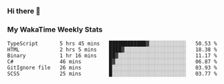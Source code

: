 ### Hi there 👋

<!--
**royschrauwen/royschrauwen** is a ✨ _special_ ✨ repository because its `README.md` (this file) appears on your GitHub profile.

Here are some ideas to get you started:

- 🔭 I’m currently working on ...
- 🌱 I’m currently learning ...
- 👯 I’m looking to collaborate on ...
- 🤔 I’m looking for help with ...
- 💬 Ask me about ...
- 📫 How to reach me: ...
- 😄 Pronouns: ...
- ⚡ Fun fact: ...
-->


### My WakaTime Weekly Stats
<!--START_SECTION:waka-->

```text
TypeScript       5 hrs 45 mins   ████████████▓░░░░░░░░░░░░   50.53 %
HTML             2 hrs 5 mins    ████▓░░░░░░░░░░░░░░░░░░░░   18.38 %
Binary           1 hr 16 mins    ██▓░░░░░░░░░░░░░░░░░░░░░░   11.17 %
C#               46 mins         █▓░░░░░░░░░░░░░░░░░░░░░░░   06.87 %
GitIgnore file   26 mins         █░░░░░░░░░░░░░░░░░░░░░░░░   03.93 %
SCSS             25 mins         █░░░░░░░░░░░░░░░░░░░░░░░░   03.77 %
```

<!--END_SECTION:waka-->
